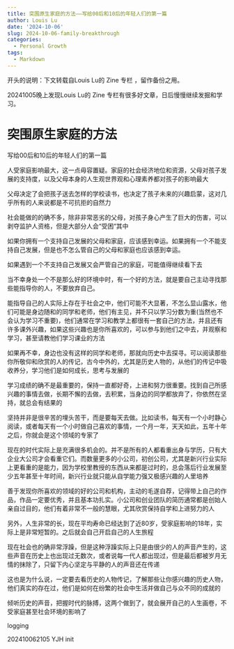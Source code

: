 ```yaml
---
title: 突围原生家庭的方法——写给00后和10后的年轻人们的第一篇
author: Louis Lu
date: '2024-10-06'
slug: 2024-10-06-family-breakthrough
categories:
  - Personal Growth
tags:
  - Markdown
---
```

开头的说明：下文转载自Louis Lu的 Zine 专栏 ，留作备份之用。

20241005晚上发现Louis Lu的 Zine 专栏有很多好文章，日后慢慢继续发掘和学习。



# 突围原生家庭的方法

写给00后和10后的年轻人们的第一篇



人受家庭影响最大，这一点毋容置疑。家庭的社会经济地位和资源，父母对孩子发展的支持度，以及父母本身的人生观世界观和心理素养都对孩子的影响最大



父母决定了会把孩子送去怎样的学校读书，也决定了孩子未来的兴趣启蒙，这对几乎所有的人来说都是不可抗拒的自然力



社会能做的的确不多，除非非常恶劣的父母，对孩子身心产生了巨大的伤害，可以剥夺监护人资格，但是大部分人会“受困“其中



如果你拥有一个支持自己发展的父母和家庭，应该感到幸运。如果拥有一个不能支持自己发展，但是也不怎么管自己的父母和家庭也应该感到幸运。



如果遇到一个不支持自己发展又会严管自己的家庭，可能值得继续看下去



当不幸身处一个不是那么好的环境中时，有一个好的方法，就是要自己主动寻找那些能指导你的人，不要放弃自己。



能指导自己的人实际上存在于社会之中，他们可能不大显著，不怎么显山露水，他们可能是身边随和的同学和老师，他们有主见，并不只以学习分数为重(当然也不会认为学习不重要)，他们通常在学习和教学上都很有一套自己的方法，并且还有许多课外兴趣，如果这些兴趣也是你所喜欢的，可以参与到他们之中去，并观察和学习，甚至请教他们学习课业的方法



如果再不幸，身边也没有这样的同学和老师，那就向历史中去探寻。可以阅读那些你所敬仰和欣赏的人的传记，古今中外的，尤其是历史人物的，从他们的传记中吸收养分，学习他们是如何成长，思考与发展的



学习成绩的确不是最重要的，保持一直都好奇，上进和努力很重要。找到自己所感兴趣的事情去做，长期不懈的去做，去积累，当身边的同学都放弃了，你依然在坚持，就总会有结果的



坚持并非是很辛苦的埋头苦干，而是要每天去做。比如读书，每天有一个小时静心阅读，或者每天有一个小时做自己喜欢的事情，一个月一年，天天如此，五年十年之后，你就会是这个领域的专家了



现在的时代实际上是充满很多机会的。并不是所有的人都看重出身与学历，只有大企业大公司才会看重它们。而数量更多的小公司，初创公司，尤其是新兴行业实际上更看重的是能力，因为学校里教授的东西从来都是过时的，总会落后行业发展至少五年甚至十年时间，新兴行业就只能从自学能力强又极感兴趣的人里培养



善于发现你所喜欢的领域的好的公司和机构，主动的毛遂自荐，记得带上自己的作品，作品一定要优秀，并且基本功扎实。小公司和创业团队的简历通常都是创始人亲自过目的，他们有着非常不一般的慧眼，尤其欣赏保持自学和上进努力的人



另外，人生非常的长，现在平均寿命已经达到了近80岁，受家庭影响的18年，实际上是非常短暂的。之后就会自己开启自己的人生旅程



现在社会也的确非常浮躁，但是这种浮躁实际上只是由很少的人的声音产生的，这些声音在历史上也出现过无数次，或者说每一代人都出现过，但是最后都被岁月无情的抹除了，只留下内心坚定与平静的人的声音还在传递



这也是为什么说，一定要去看历史的人物传记，了解那些让你感兴趣的历史人物，他们真实的存在过，他们是如何在纷繁的社会中生活并做自己与众不同的成就的



倾听历史的声音，把握时代的脉搏，这两个做到了，就会展开自己的人生画卷，不受家庭甚至社会环境的影响了







logging

202410062105 YJH init

